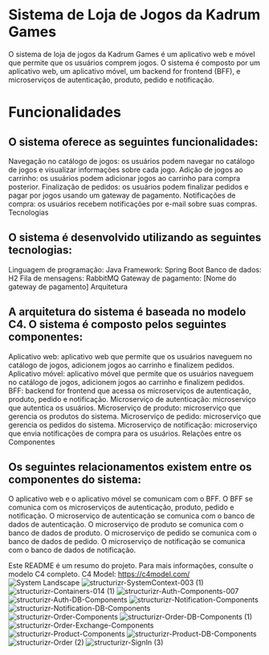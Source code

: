 
# Sistema de Loja de Jogos da Kadrum Games

O sistema de loja de jogos da Kadrum Games é um aplicativo web e móvel que permite que os usuários comprem jogos. O sistema é composto por um aplicativo web, um aplicativo móvel, um backend for frontend (BFF), e microserviços de autenticação, produto, pedido e notificação.

# Funcionalidades

## O sistema oferece as seguintes funcionalidades:

Navegação no catálogo de jogos: os usuários podem navegar no catálogo de jogos e visualizar informações sobre cada jogo.
Adição de jogos ao carrinho: os usuários podem adicionar jogos ao carrinho para compra posterior.
Finalização de pedidos: os usuários podem finalizar pedidos e pagar por jogos usando um gateway de pagamento.
Notificações de compra: os usuários recebem notificações por e-mail sobre suas compras.
Tecnologias

## O sistema é desenvolvido utilizando as seguintes tecnologias:

Linguagem de programação: Java
Framework: Spring Boot
Banco de dados: H2
Fila de mensagens: RabbitMQ
Gateway de pagamento: [Nome do gateway de pagamento]
Arquitetura

## A arquitetura do sistema é baseada no modelo C4. O sistema é composto pelos seguintes componentes:

Aplicativo web: aplicativo web que permite que os usuários naveguem no catálogo de jogos, adicionem jogos ao carrinho e finalizem pedidos.
Aplicativo móvel: aplicativo móvel que permite que os usuários naveguem no catálogo de jogos, adicionem jogos ao carrinho e finalizem pedidos.
BFF: backend for frontend que acessa os microserviços de autenticação, produto, pedido e notificação.
Microserviço de autenticação: microserviço que autentica os usuários.
Microserviço de produto: microserviço que gerencia os produtos do sistema.
Microserviço de pedido: microserviço que gerencia os pedidos do sistema.
Microserviço de notificação: microserviço que envia notificações de compra para os usuários.
Relações entre os Componentes

## Os seguintes relacionamentos existem entre os componentes do sistema:

O aplicativo web e o aplicativo móvel se comunicam com o BFF.
O BFF se comunica com os microserviços de autenticação, produto, pedido e notificação.
O microserviço de autenticação se comunica com o banco de dados de autenticação.
O microserviço de produto se comunica com o banco de dados de produto.
O microserviço de pedido se comunica com o banco de dados de pedido.
O microserviço de notificação se comunica com o banco de dados de notificação.

Este README é um resumo do projeto. Para mais informações, consulte o modelo C4 completo.
C4 Model: https://c4model.com/
![System Landscape](https://github.com/LuanRLima/kadrum_games_e-comerce/assets/57253111/bff48623-dedb-4fd9-ab8c-9393266791c4)
![structurizr-SystemContext-003 (1)](https://github.com/LuanRLima/kadrum_games_e-comerce/assets/57253111/7ed97a22-bc6e-495e-ab2b-590879bece6d)
![structurizr-Containers-014 (1)](https://github.com/LuanRLima/kadrum_games_e-comerce/assets/57253111/1d975cfd-4489-40d1-b9c0-0eb64e37508a)
![structurizr-Auth-Components-007](https://github.com/LuanRLima/kadrum_games_e-comerce/assets/57253111/eb884157-1074-4087-9827-d357f7141608)
![structurizr-Auth-DB-Components](https://github.com/LuanRLima/kadrum_games_e-comerce/assets/57253111/ab4ebcbf-0ebf-45e2-9c0e-56449c8bb968)
![structurizr-Notification-Components](https://github.com/LuanRLima/kadrum_games_e-comerce/assets/57253111/2a9bb89b-03c9-4055-a95a-afe08bc68058)
![structurizr-Notification-DB-Components](https://github.com/LuanRLima/kadrum_games_e-comerce/assets/57253111/ae94e828-6371-4188-b4b2-ca0eebd122a1)
![structurizr-Order-Components](https://github.com/LuanRLima/kadrum_games_e-comerce/assets/57253111/738996b9-07cd-4668-bb8d-7b40ec176b95)
![structurizr-Order-DB-Components (1)](https://github.com/LuanRLima/kadrum_games_e-comerce/assets/57253111/b3cc58fb-0b8c-4dbb-9089-143a98b1246d)
![structurizr-Order-Exchange-Components](https://github.com/LuanRLima/kadrum_games_e-comerce/assets/57253111/1bd9b373-c720-4519-9cf2-192d6bf62c83)
![structurizr-Product-Components](https://github.com/LuanRLima/kadrum_games_e-comerce/assets/57253111/d80035b5-80d9-46c4-b685-3573d1fc4e22)
![structurizr-Product-DB-Components](https://github.com/LuanRLima/kadrum_games_e-comerce/assets/57253111/8e0bbc2f-9dfd-4307-b89d-97d5d0de7c05)
![structurizr-Order (2)](https://github.com/LuanRLima/kadrum_games_e-comerce/assets/57253111/10b74b76-4119-4d98-a91f-b1350b5d015e)
![structurizr-SignIn (3)](https://github.com/LuanRLima/kadrum_games_e-comerce/assets/57253111/a56f4e13-2adf-442f-92c5-4d6e1e029db8)



